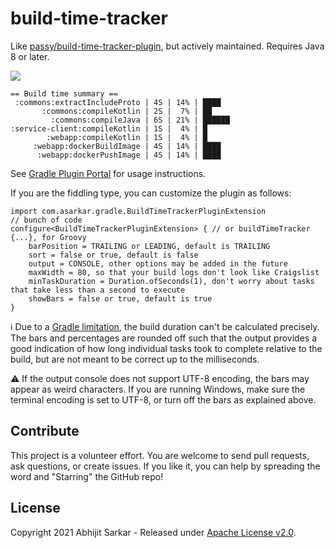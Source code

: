 # build-time-tracker

Like [passy/build-time-tracker-plugin](https://github.com/passy/build-time-tracker-plugin), but actively maintained.
Requires Java 8 or later.

[![](https://github.com/asarkar/build-time-tracker/workflows/CI%20Pipeline/badge.svg)](https://github.com/asarkar/build-time-tracker/actions?query=workflow%3A%22CI+Pipeline%22)

```
== Build time summary ==
 :commons:extractIncludeProto | 4S | 14% | ████
       :commons:compileKotlin | 2S |  7% | ██
         :commons:compileJava | 6S | 21% | ██████
:service-client:compileKotlin | 1S |  4% | █
        :webapp:compileKotlin | 1S |  4% | █
     :webapp:dockerBuildImage | 4S | 14% | ████
      :webapp:dockerPushImage | 4S | 14% | ████
```

See [Gradle Plugin Portal](https://plugins.gradle.org/plugin/com.asarkar.gradle.build-time-tracker) for usage 
instructions.

If you are the fiddling type, you can customize the plugin as follows:

```
import com.asarkar.gradle.BuildTimeTrackerPluginExtension
// bunch of code
configure<BuildTimeTrackerPluginExtension> { // or buildTimeTracker {...}, for Groovy
    barPosition = TRAILING or LEADING, default is TRAILING
    sort = false or true, default is false
    output = CONSOLE, other options may be added in the future
    maxWidth = 80, so that your build logs don't look like Craigslist
    minTaskDuration = Duration.ofSeconds(1), don't worry about tasks that take less than a second to execute
    showBars = false or true, default is true
}
```

:information_source: Due to a [Gradle limitation](https://docs.gradle.org/6.5.1/userguide/upgrading_version_5.html#apis_buildlistener_buildstarted_and_gradle_buildstarted_have_been_deprecated),
the build duration can't be calculated precisely.
The bars and percentages are rounded off such that the output provides a good indication of how long individual
tasks took to complete relative to the build, but are not meant to be correct up to the milliseconds.

:warning: If the output console does not support UTF-8 encoding, the bars may appear as weird characters. If you are 
running Windows, make sure the terminal encoding is set to UTF-8, or turn off the bars as explained above.

## Contribute

This project is a volunteer effort. You are welcome to send pull requests, ask questions, or create issues. If you like
it, you can help by spreading the word and "Starring" the GitHub repo!

## License

Copyright 2021 Abhijit Sarkar - Released under [Apache License v2.0](LICENSE).

